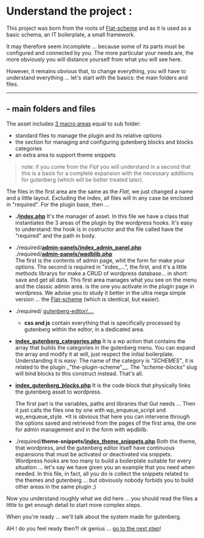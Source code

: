 # Understand the project :

This project was born from the roots of [Flat-scheme](https://github.com/wordpress-projects-station/wp-plugin-flat-scheme) and as it is used as a basic schema, an IT boilerplate, a small framework.

It may therefore seem incomplete ... because some of its parts must be configured and connected by you. The more particular your needs are, the more obviously you will distance yourself from what you will see here.

However, it remains obvious that, to change everything, you will have to understand everything ... let's start with the basics: the main folders and files.

---

## - main folders and files

The asset includes [3 macro areas](https://github.com/wordpress-projects-station/wp-plugin-complete-scheme/tree/main/the-plugin-scheme/required) equal to sub folder:

- standard files to manage the plugin and its relative options
- the section for managing and configuring gutenberg blocks and blocks categories
- an extra area to support theme snippets

> note: if you come from the *Flat* you will understand in a second that this is a basis for a complete expansion with the necessary additions for gutenberg (which will be better treated later).

The files in the first area are the same as the *Flat*, we just changed a name and a little layout. Excluding the index, all files will in any case be enclosed in "required". For the plugin base, then ...

- **./[index.php](https://github.com/wordpress-projects-station/wp-plugin-complete-scheme/blob/main/the-plugin-scheme/index.php)**
  It's the manager of asset. In this file we have a class that instantiates the 3 areas of the plugin by the wordpress hooks. It's easy to understand: the hook is in costructor and the file called have the "required" and the path in body.

- ./required/**[admin-panels/index_admin_panel.php](https://github.com/wordpress-projects-station/wp-plugin-complete-scheme/tree/main/the-plugin-scheme/required/admin-panels)**<br>
  ./required/**[admin-panels/wpdblib.php](https://github.com/wordpress-projects-station/wp-plugin-complete-scheme/tree/main/the-plugin-scheme/required/admin-panels)**<br>
  The first is the contents of admin page, whit the form for make your options.
  The second is required in "index_...", the first, and it's a little methods librarys for make a CRUD of wordpress database... in short: save and get all data. This first area manages what you see on the menu and the classic admin area. is the one you activate in the plugin page in wordpress. We advise you to study it better in the ultra mega simple version ... the [Flat-scheme](https://github.com/wordpress-projects-station/wp-plugin-flat-scheme) (which is identical, but easier).

- ./required/ [gutenberg-editor/....](https://github.com/wordpress-projects-station/wp-plugin-complete-scheme/tree/main/the-plugin-scheme/required/gutenberg-editor)
  
  - **css and js** contain everything that is specifically processed by gutenberg within the editor, in a dedicated area.

- **[index_gutenberg_categories.php](https://github.com/wordpress-projects-station/wp-plugin-complete-scheme/blob/main/the-plugin-scheme/required/gutenberg-editor/index_gutenberg_categories.php)**
  It is a wp action that contains the array that builds the categories in the gutenberg menu. You can expand the array and modify it at will, just respect the initial boilerplate. Understanding it is easy: The name of the category is _"SCHEMES"_, it is related to the plugin _"the-plugin-scheme"__. The _"scheme-blocks"_ slug will bind blocks to this construct instead. That's all.

- **[index_gutenberg_blocks.php](https://github.com/wordpress-projects-station/wp-plugin-complete-scheme/blob/main/the-plugin-scheme/required/gutenberg-editor/index_gutenberg_blocks.php)**
  It is the code block that physically links the gutenberg asset to wordpress.
  
  The first part is the variables, paths and libraries that Gut needs ... Then it just calls the files one by one with wp_enqueue_script and wp_enqueue_style. *It is obvious that here you can intervene through the options saved and retrieved from the pages of the first area, the one for admin management and in the form with wpdblib.

- ./required/**theme-snippets/[index_theme_snippets.php](https://github.com/wordpress-projects-station/wp-plugin-complete-scheme/blob/main/the-plugin-scheme/required/theme-snippets/index_theme_snippets.php)** 
  Both the theme, that wordpress, and the gutenberg editor itself have continuous expansions that must be activated or deactivated via snippets. Wordpress hooks are too many to build a boilerplate suitable for every situation ... let's say we have given you an example that you need when needed. In this file, in fact, all you do is collect the snippets related to the themes and gutenberg ... but obviously nobody forbids you to build other areas in the same plugin ;)

Now you understand roughly what we did here ... you should read the files a little to get enough detail to start more complex steps.

When you're ready ... we'll talk about the system made for gutenberg.

AH ! do you feel ready then?! ok genius ... [go to the next step](./02-the-gutenberg-editor-area.md)!
